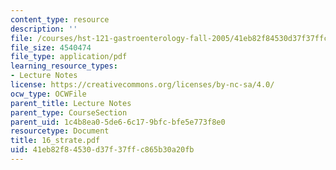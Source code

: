```yaml
---
content_type: resource
description: ''
file: /courses/hst-121-gastroenterology-fall-2005/41eb82f84530d37f37ffc865b30a20fb_16_strate.pdf
file_size: 4540474
file_type: application/pdf
learning_resource_types:
- Lecture Notes
license: https://creativecommons.org/licenses/by-nc-sa/4.0/
ocw_type: OCWFile
parent_title: Lecture Notes
parent_type: CourseSection
parent_uid: 1c4b8ea0-5de6-6c17-9bfc-bfe5e773f8e0
resourcetype: Document
title: 16_strate.pdf
uid: 41eb82f8-4530-d37f-37ff-c865b30a20fb
---
```

